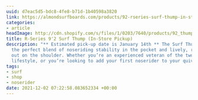 ```yaml
---
uuid: d7eac5d5-bdc8-4fe8-b71d-1b40598a3820
link: https://almondsurfboards.com/products/92-rseries-surf-thump-in-store?_kx=WJeE3QQCOcj1C5-kKTUTnVQwLixGXGjdFW4dPGeJnNo%3D.Hb5zTY
categories:
- article
headImage: http://cdn.shopify.com/s/files/1/0203/7640/products/92_thump_BLK_1200x.jpg?v=1638404314
title: R-Series 9'2 Surf Thump (In-Store Pickup)
description: "** Estimated pick-up date is January 14th ** The Surf Thump provides
  the perfect blend of noseriding stability in the pocket and lively, responsive turning
  out on the shoulder. Whether you’re an experienced veteran of the two feet and firing
  lifestyle, or you’re looking to add your first noserider to your quiver, enjoy"
tags:
- surf
- shop
- noserider
date: 2021-12-02 07:22:58.083652334 +00:00
---
```

